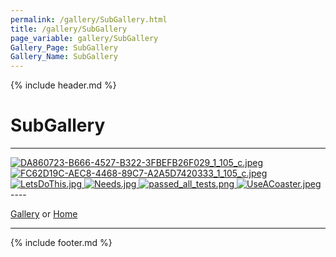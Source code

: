 ```yaml
---
permalink: /gallery/SubGallery.html
title: /gallery/SubGallery
page_variable: gallery/SubGallery
Gallery_Page: SubGallery
Gallery_Name: SubGallery
---
```



{% include header.md %}

# SubGallery

----
<div class="image-container-SubGallery ImgContainer">
<a href="SubGallery/resized-DA860723-B666-4527-B322-3FBEFB26F029_1_105_c.jpeg" data-fancybox="gallery/Thumbnails/thumbnail-SubGallery-DA860723-B666-4527-B322-3FBEFB26F029_1_105_c.jpeg" data-caption="DA860723-B666-4527-B322-3FBEFB26F029_1_105_c.jpeg">
    <img class="image-thumb" src="https://example.pauliver.com/gallery/Thumbnails/thumbnail-SubGallery-DA860723-B666-4527-B322-3FBEFB26F029_1_105_c.jpeg" alt="DA860723-B666-4527-B322-3FBEFB26F029_1_105_c.jpeg" />
</a>
<a href="SubGallery/resized-FC62D19C-AEC8-4468-89C7-A2A5D7420333_1_105_c.jpeg" data-fancybox="gallery/Thumbnails/thumbnail-SubGallery-FC62D19C-AEC8-4468-89C7-A2A5D7420333_1_105_c.jpeg" data-caption="FC62D19C-AEC8-4468-89C7-A2A5D7420333_1_105_c.jpeg">
    <img class="image-thumb" src="https://example.pauliver.com/gallery/Thumbnails/thumbnail-SubGallery-FC62D19C-AEC8-4468-89C7-A2A5D7420333_1_105_c.jpeg" alt="FC62D19C-AEC8-4468-89C7-A2A5D7420333_1_105_c.jpeg" />
</a>
<a href="SubGallery/resized-LetsDoThis.jpg" data-fancybox="gallery/Thumbnails/thumbnail-SubGallery-LetsDoThis.jpg" data-caption="LetsDoThis.jpg">
    <img class="image-thumb" src="https://example.pauliver.com/gallery/Thumbnails/thumbnail-SubGallery-LetsDoThis.jpg" alt="LetsDoThis.jpg" />
</a>
<a href="SubGallery/resized-Needs.jpg" data-fancybox="gallery/Thumbnails/thumbnail-SubGallery-Needs.jpg" data-caption="Needs.jpg">
    <img class="image-thumb" src="https://example.pauliver.com/gallery/Thumbnails/thumbnail-SubGallery-Needs.jpg" alt="Needs.jpg" />
</a>
<a href="SubGallery/resized-passed_all_tests.png" data-fancybox="gallery/Thumbnails/thumbnail-SubGallery-passed_all_tests.png" data-caption="passed_all_tests.png">
    <img class="image-thumb" src="https://example.pauliver.com/gallery/Thumbnails/thumbnail-SubGallery-passed_all_tests.png" alt="passed_all_tests.png" />
</a>
<a href="SubGallery/resized-UseACoaster.jpeg" data-fancybox="gallery/Thumbnails/thumbnail-SubGallery-UseACoaster.jpeg" data-caption="UseACoaster.jpeg">
    <img class="image-thumb" src="https://example.pauliver.com/gallery/Thumbnails/thumbnail-SubGallery-UseACoaster.jpeg" alt="UseACoaster.jpeg" />
</a>
</div>
----


[Gallery]( ./index.html)
  or 
[Home]( ../)

----

<script>

{% include single-gallery.js %}

SetupGallery(".image-container-SubGallery ImgContainer");

</script>

{% include footer.md %}

<!-- created on 03/11/2020 7:46 PM -->
